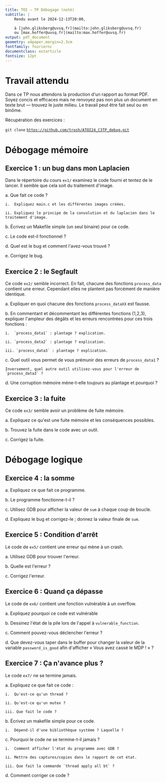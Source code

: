 ```yaml
---
title: TOI — TP Débogage (noté)
subtitle: |
    Rendu avant le 2024-12-13T20:00,

    à [john.gliksberg@uvsq.fr](mailto:john.gliksberg@uvsq.fr)
    ou [max.hoffer@uvsq.fr](mailto:max.hoffer@uvsq.fr)
output: pdf_document
geometry: a4paper,margin=2.3cm
fontfamily: fouriernc
documentclass: extarticle
fontsize: 12pt
---
```


# Travail attendu

Dans ce TP nous attendons la production d'un rapport au format PDF.
Soyez concis et efficaces mais ne renvoyez pas non plus un document en texte brut
— trouvez le juste milieu.
Le travail peut être fait seul ou en binôme.

Récupération des exercices :

`git clone` [`https://github.com/trosh/ATOI24_C3TP_debug.git`](https://github.com/trosh/ATOI24_C3TP_debug.git)

# Débogage mémoire

## Exercice 1 : un bug dans mon Laplacien

Dans le répertoire du cours `ex1/` examinez le code fourni et tentez de le lancer.
Il semble que cela soit du traitement d'image.

a.  Que fait ce code ?

    i.  Expliquez main.c et les différentes images créées.

    ii. Expliquez le principe de la convolution et du laplacien dans le traitement d'image.

b.  Écrivez un Makefile simple (un seul binaire) pour ce code.

c.  Le code est-il fonctionnel ?

d.  Quel est le bug et comment l'avez-vous trouvé ?

e.  Corrigez le bug.

## Exercice 2 : le Segfault

Ce code `ex2/` semble incorrect.
En fait, chacune des fonctions `process_data` contient une erreur.
Cependant elles ne plantent pas forcément de manière identique.

a.  Expliquer en quoi chacune des fonctions `process_dataXX` est fausse.

b.  En commentant et décommentant les différentes fonctions (1,2,3), expliquer l'ampleur des
    dégâts et les erreurs rencontrées pour ces trois fonctions :

    i.  `process_data1` : plantage ? explication.

    ii. `process_data2` : plantage ? explication.

    iii. `process_data3` : plantage ? explication.

c.  Quel outil vous permet de vous prémunir des erreurs de `process_data1` ?

    Inversement, quel autre outil utilisez-vous pour l'erreur de `process_data3` ?

d.  Une corruption mémoire mène-t-elle toujours au plantage et pourquoi ?

## Exercice 3 : la fuite

Ce code `ex3/` semble avoir un problème de fuite mémoire.

a.  Expliquez ce qu'est une fuite mémoire et les conséquences possibles.

b.  Trouvez la fuite dans le code avec un outil.

c.  Corrigez la fuite.

# Débogage logique

## Exercice 4 : la somme

a.  Expliquez ce que fait ce programme.

b.  Le programme fonctionne-t-il ?

c.  Utilisez GDB pour afficher la valeur de `sum` à chaque coup de boucle.

d.  Expliquez le bug et corrigez-le ; donnez la valeur finale de `sum`.

## Exercice 5 : Condition d'arrêt

Le code de `ex5/` contient une erreur qui mène à un crash.

a.  Utilisez GDB pour trouver l'erreur.

b.  Quelle est l'erreur ?

c.  Corrigez l'erreur.

## Exercice 6 : Quand ça dépasse

Le code de `ex6/` contient une fonction vulnérable à un overflow.

a.  Expliquez pourquoi ce code est vulnérable

b.  Dessinez l'état de la pile lors de l'appel à `vulnerable_function`.

c.  Comment pouvez-vous déclencher l'erreur ?

d.  Que devez-vous taper dans le buffer pour changer la valeur de la variable
    `password_is_good` afin d'afficher « Vous avez cassé le MDP ! » ?

## Exercice 7 : Ça n'avance plus ?

Le code `ex7/` ne se termine jamais.

a.  Expliquez ce que fait ce code :

    i.  Qu'est-ce qu'un thread ?

    ii. Qu'est-ce qu'un mutex ?

    iii. Que fait le code ?

b.  Écrivez un makefile simple pour ce code.

    i.  Dépend-il d'une bibliothèque système ? Laquelle ?

c.  Pourquoi le code ne se termine-t-il jamais ?

    i.  Comment afficher l'état du programme avec GDB ?

    ii. Mettre des captures/copies dans le rapport de cet état.

    iii. Que fait la commande `thread apply all bt` ?

d.  Comment corriger ce code ?
